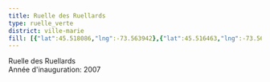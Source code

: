 ```yaml
---
title: Ruelle des Ruellards 
type: ruelle_verte
district: ville-marie
fill: [{"lat":45.518086,"lng":-73.563942},{"lat":45.516463,"lng":-73.560315}]
---
```


Ruelle des Ruellards<br>Année d'inauguration: 2007